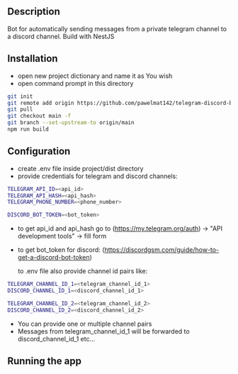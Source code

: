 ## Description

Bot for automatically sending messages from a private telegram channel to a discord channel. Build with NestJS

## Installation

* open new project dictionary and name it as You wish
* open command prompt in this directory
```bash
git init
git remote add origin https://github.com/pawelmat142/telegram-discord-bot.git
git pull
git checkout main -f
git branch --set-upstream-to origin/main
npm run build
```

## Configuration
* create .env file inside project/dist directory
* provide credentials for telegram and discord channels:
```bash
TELEGRAM_API_ID=<api_id>
TELEGRAM_API_HASH=<api_hash>
TELEGRAM_PHONE_NUMBER=<phone_number>

DISCORD_BOT_TOKEN=<bot_token>
```
* to get api_id and api_hash go to (https://my.telegram.org/auth) ->  "API development tools" -> fill form
* to get bot_token for discord: (https://discordgsm.com/guide/how-to-get-a-discord-bot-token)

  to .env file also provide channel id pairs like:
```bash
TELEGRAM_CHANNEL_ID_1=<telegram_channel_id_1>
DISCORD_CHANNEL_ID_1=<discord_channel_id_1>

TELEGRAM_CHANNEL_ID_2=<telegram_channel_id_2>
DISCORD_CHANNEL_ID_2=<discord_channel_id_2>
```
* You can provide one or multiple channel pairs
* Messages from telegram_channel_id_1 will be forwarded to discord_channel_id_1 etc...

## Running the app


